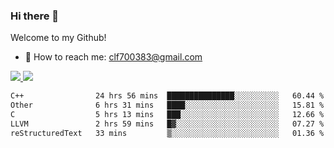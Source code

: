 ### Hi there 👋

<!--
**clingfei/clingfei** is a ✨ _special_ ✨ repository because its `README.md` (this file) appears on your GitHub profile.

Here are some ideas to get you started:

- 🔭 I’m currently working on ...
- 🌱 I’m currently learning ...
- 👯 I’m looking to collaborate on ...
- 🤔 I’m looking for help with ...
- 💬 Ask me about ...
- 📫 How to reach me: ...
- 😄 Pronouns: ...
- ⚡ Fun fact: ...
-->
Welcome to my Github!
- 📧 How to reach me: clf700383@gmail.com

<a href="https://github.com/anuraghazra/github-readme-stats">
  <img src="https://github-readme-stats.vercel.app/api?username=clingfei&count_private=true&show_icons=true&include_all_commits=true&line_height=21&hide_border=true&repo=github-readme-stats" />
</a>
<a href="https://github.com/anuraghazra/convoychat">
  <img src="https://github-readme-stats.vercel.app/api/top-langs/?username=clingfei&hide=Tcl,Perl,Makefile,CSS,HTML,Yacc,Lex,Verilog&langs_count=6&layout=compact&hide_border=true&repo=convoychat" />
</a>

<!--START_SECTION:waka-->

```txt
C++                24 hrs 56 mins  ███████████████░░░░░░░░░░   60.44 %
Other              6 hrs 31 mins   ████░░░░░░░░░░░░░░░░░░░░░   15.81 %
C                  5 hrs 13 mins   ███░░░░░░░░░░░░░░░░░░░░░░   12.66 %
LLVM               2 hrs 59 mins   █▓░░░░░░░░░░░░░░░░░░░░░░░   07.27 %
reStructuredText   33 mins         ▒░░░░░░░░░░░░░░░░░░░░░░░░   01.36 %
```

<!--END_SECTION:waka-->
